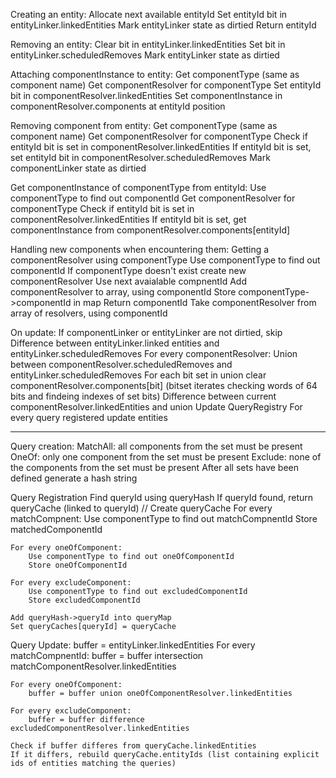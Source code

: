 Creating an entity:
	Allocate next available entityId
	Set entityId bit in entityLinker.linkedEntities
	Mark entityLinker state as dirtied
	Return entityId


Removing an entity:
	Clear bit in entityLinker.linkedEntities
	Set bit in entityLinker.scheduledRemoves
	Mark entityLinker state as dirtied


Attaching componentInstance to entity:
	Get componentType (same as component name)
	Get componentResolver for componentType
	Set entityId bit in componentResolver.linkedEntities
	Set componentInstance in componentResolver.components at entityId position


Removing component from entity:
	Get componentType (same as component name)
	Get componentResolver for componentType
	Check if entityId bit is set in componentResolver.linkedEntities
	If entityId bit is set, set entityId bit in componentResolver.scheduledRemoves
	Mark componentLinker state as dirtied


Get componentInstance of componentType from entityId:
	Use componentType to find out componentId
	Get componentResolver for componentType
	Check if entityId bit is set in componentResolver.linkedEntities
	If entityId bit is set, get componentInstance from componentResolver.components[entityId]


Handling new components when encountering them:
Getting a componentResolver using componentType
	Use componentType to find out componentId
		If componentType doesn't exist create new componentResolver
		Use next avaialable compnentId
		Add componentResolver to array, using componentId
		Store componentType->componentId in map
		Return componentId
	Take componentResolver from array of resolvers, using componentId


On update:
	If componentLinker or entityLinker are not dirtied, skip
	Difference between entityLinker.linked entities and entityLinker.scheduledRemoves
	For every componentResolver:
		Union between componentResolver.scheduledRemoves and entityLinker.scheduledRemoves
		For each bit set in union clear componentResolver.components[bit] (bitset iterates checking words of 64 bits and findeing indexes of set bits)
		Difference between current componentResolver.linkedEntities and union
	Update QueryRegistry
		For every query registered update entities


------------------------------------------------------------------------------------------------------------------

Query creation:
	MatchAll: all components from the set must be present
	OneOf: only one component from the set must be present
	Exclude: none of the components from the set must be present
	After all sets have been defined generate a hash string


Query Registration
	Find queryId using queryHash 
	If queryId found, return queryCache (linked to queryId)
	// Create queryCache
	For every matchCompnent:
		Use componentType to find out matchCompnentId
		Store matchedComponentId

	For every oneOfComponent:
		Use componentType to find out oneOfComponentId
		Store oneOfComponentId

	For every excludeComponent:
		Use componentType to find out excludedComponentId
		Store excludedComponentId

	Add queryHash->queryId into queryMap
	Set queryCaches[queryId] = queryCache

Query Update:
	buffer = entityLinker.linkedEntities
	For every matchCompnentId:
		buffer = buffer intersection matchComponentResolver.linkedEntities

	For every oneOfComponent:
		buffer = buffer union oneOfComponentResolver.linkedEntities

	For every excludeComponent:
		buffer = buffer difference excludedComponentResolver.linkedEntities

	Check if buffer differes from queryCache.linkedEntities
	If it differs, rebuild queryCache.entityIds (list containing explicit ids of entities matching the queries)




